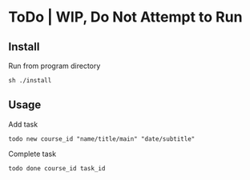 # ToDo | WIP, Do Not Attempt to Run

## Install
Run from program directory

    sh ./install

## Usage

Add task    

    todo new course_id "name/title/main" "date/subtitle"

Complete task

    todo done course_id task_id


